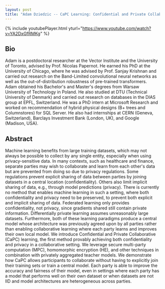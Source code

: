 ```yaml
---
layout: post
title: "Adam Dziedzic -- CaPC Learning: Confidential and Private Collaborative Learning"
---
```


{% include youtubePlayer.html yturl="https://www.youtube.com/watch?v=YA2DxGfRMKg" %}

## Bio

Adam is a postdoctoral researcher at the Vector Institute and the University of Toronto, advised by Prof. Nicolas Papernot. He earned his PhD at the University of Chicago, where he was advised by Prof. Sanjay Krishnan and carried out research on the Band-Limited convolutional neural networks as well as the out-of-distribution robustness of pre-trained transformers. Adam obtained his Bachelor's and Master's degrees from Warsaw University of Technology in Poland. He also studied at DTU (Technical University of Denmark) and carried out research on databases in the DIAS group at EPFL, Switzerland. He was a PhD intern at Microsoft Research and worked on recommendation of hybrid physical designs (B+ trees and Columnstores) for SQL Server. He also had internships at CERN (Geneva, Switzerland), Barclays Investment Bank (London, UK), and Google (Madison, USA).

## Abstract

Machine learning benefits from large training datasets, which may not always be possible to collect by any single entity, especially when using privacy-sensitive data. In many contexts, such as healthcare and finance, separate parties may wish to collaborate and learn from each other's data but are prevented from doing so due to privacy regulations. Some regulations prevent explicit sharing of data between parties by joining datasets in a central location (confidentiality). Others also limit implicit sharing of data, e.g., through model predictions (privacy). There is currently no method that enables machine learning in such a setting, where both confidentiality and privacy need to be preserved, to prevent both explicit and implicit sharing of data. Federated learning only provides confidentiality, not privacy, since gradients shared still contain private information. Differentially private learning assumes unreasonably large datasets. Furthermore, both of these learning paradigms produce a central model whose architecture was previously agreed upon by all parties rather than enabling collaborative learning where each party learns and improves their own local model. We introduce Confidential and Private Collaborative (CaPC) learning, the first method provably achieving both confidentiality and privacy in a collaborative setting. We leverage secure multi-party computation (MPC), homomorphic encryption (HE), and other techniques in combination with privately aggregated teacher models. We demonstrate how CaPC allows participants to collaborate without having to explicitly join their training sets or train a central model. Each party is able to improve the accuracy and fairness of their model, even in settings where each party has a model that performs well on their own dataset or when datasets are not IID and model architectures are heterogeneous across parties.
